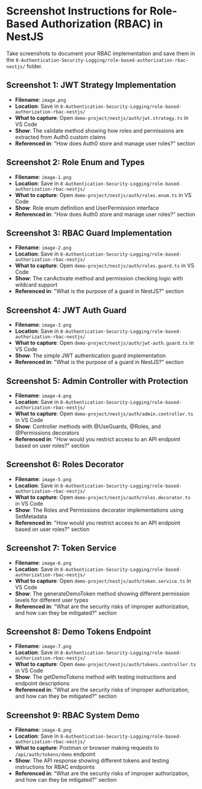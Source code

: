 # Screenshot Instructions for Role-Based Authorization (RBAC) in NestJS

Take screenshots to document your RBAC implementation and save them in the `8-Authentication-Security-Logging/role-based-authorization-rbac-nestjs/` folder.

## Screenshot 1: JWT Strategy Implementation
- **Filename**: `image.png`
- **Location**: Save in `8-Authentication-Security-Logging/role-based-authorization-rbac-nestjs/`
- **What to capture**: Open `demo-project/nestjs/auth/jwt.strategy.ts` in VS Code
- **Show**: The validate method showing how roles and permissions are extracted from Auth0 custom claims
- **Referenced in**: "How does Auth0 store and manage user roles?" section

## Screenshot 2: Role Enum and Types
- **Filename**: `image-1.png`
- **Location**: Save in `8-Authentication-Security-Logging/role-based-authorization-rbac-nestjs/`
- **What to capture**: Open `demo-project/nestjs/auth/roles.enum.ts` in VS Code
- **Show**: Role enum definition and UserPermission interface
- **Referenced in**: "How does Auth0 store and manage user roles?" section

## Screenshot 3: RBAC Guard Implementation
- **Filename**: `image-2.png`
- **Location**: Save in `8-Authentication-Security-Logging/role-based-authorization-rbac-nestjs/`
- **What to capture**: Open `demo-project/nestjs/auth/roles.guard.ts` in VS Code
- **Show**: The canActivate method and permission checking logic with wildcard support
- **Referenced in**: "What is the purpose of a guard in NestJS?" section

## Screenshot 4: JWT Auth Guard
- **Filename**: `image-3.png`
- **Location**: Save in `8-Authentication-Security-Logging/role-based-authorization-rbac-nestjs/`
- **What to capture**: Open `demo-project/nestjs/auth/jwt-auth.guard.ts` in VS Code
- **Show**: The simple JWT authentication guard implementation
- **Referenced in**: "What is the purpose of a guard in NestJS?" section

## Screenshot 5: Admin Controller with Protection
- **Filename**: `image-4.png`
- **Location**: Save in `8-Authentication-Security-Logging/role-based-authorization-rbac-nestjs/`
- **What to capture**: Open `demo-project/nestjs/auth/admin.controller.ts` in VS Code
- **Show**: Controller methods with @UseGuards, @Roles, and @Permissions decorators
- **Referenced in**: "How would you restrict access to an API endpoint based on user roles?" section

## Screenshot 6: Roles Decorator
- **Filename**: `image-5.png`
- **Location**: Save in `8-Authentication-Security-Logging/role-based-authorization-rbac-nestjs/`
- **What to capture**: Open `demo-project/nestjs/auth/roles.decorator.ts` in VS Code
- **Show**: The Roles and Permissions decorator implementations using SetMetadata
- **Referenced in**: "How would you restrict access to an API endpoint based on user roles?" section

## Screenshot 7: Token Service
- **Filename**: `image-6.png`
- **Location**: Save in `8-Authentication-Security-Logging/role-based-authorization-rbac-nestjs/`
- **What to capture**: Open `demo-project/nestjs/auth/token.service.ts` in VS Code
- **Show**: The generateDemoToken method showing different permission levels for different user types
- **Referenced in**: "What are the security risks of improper authorization, and how can they be mitigated?" section

## Screenshot 8: Demo Tokens Endpoint
- **Filename**: `image-7.png`
- **Location**: Save in `8-Authentication-Security-Logging/role-based-authorization-rbac-nestjs/`
- **What to capture**: Open `demo-project/nestjs/auth/tokens.controller.ts` in VS Code
- **Show**: The getDemoTokens method with testing instructions and endpoint descriptions
- **Referenced in**: "What are the security risks of improper authorization, and how can they be mitigated?" section

## Screenshot 9: RBAC System Demo
- **Filename**: `image-8.png`
- **Location**: Save in `8-Authentication-Security-Logging/role-based-authorization-rbac-nestjs/`
- **What to capture**: Postman or browser making requests to `/api/auth/tokens/demo` endpoint
- **Show**: The API response showing different tokens and testing instructions for RBAC endpoints
- **Referenced in**: "What are the security risks of improper authorization, and how can they be mitigated?" section